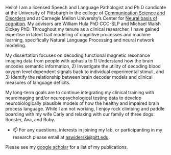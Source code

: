 Hello! I am a licensed Speech and Language Pathologist and Ph.D candidate at the University of Pittsburgh in the college of [Communication Science and Disorders]( https://www.shrs.pitt.edu/csd)  and at Carnegie Mellon University’s Center for [Neural basis of cognition]( https://www.cnbc.cmu.edu/). My advisors are William Hula PhD CCC-SLP and Michael Walsh Dickey PhD. Throughout my tenure as a clinical researcher, I have gained expertise in latent trait modeling of cognitive processes and machine learning, specifically Natural Language Processing and neural network modeling. 

My dissertation focuses on decoding functional magnetic resonance imaging data from people with aphasia to 1) Understand how the brain encodes semantic information, 2) Investigate the utility of decoding blood oxygen level dependent signals back to individual experimental stimuli, and 3) Identify the relationship between brain decoder models and clinical measures of language deficits.

My long-term goals are to continue integrating my clinical training with neuroimaging and/or neuropsychological testing data to develop neurobiologically plausible models of how the healthy and impaired brain process language. 
While I am not working, I enjoy rock climbing and paddle boarding with my wife Carly and relaxing with our family of three dogs: Rooster, Ava, and Ruby. 

- 📫 For any questions, interests in joining my lab, or participanting in my research please email at aswiderski@pitt.edu.


Please see my [google scholar](https://scholar.google.com/citations?hl=en&user=NXzXn5EAAAAJ&view_op=list_works&sortby=pubdate) for a list of my publications. 




